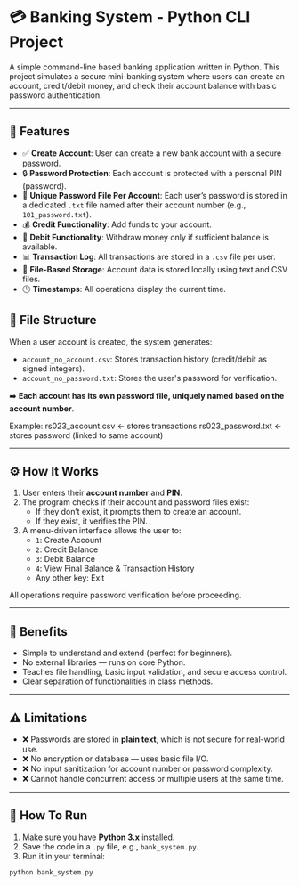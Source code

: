 # 💳 Banking System - Python CLI Project

A simple command-line based banking application written in Python. This project simulates a secure mini-banking system where users can create an account, credit/debit money, and check their account balance with basic password authentication.

---

## 📌 Features

- ✅ **Create Account**: User can create a new bank account with a secure password.
- 🔒 **Password Protection**: Each account is protected with a personal PIN (password).
- 🧾 **Unique Password File Per Account**: Each user’s password is stored in a dedicated `.txt` file named after their account number (e.g., `101_password.txt`).
- 💰 **Credit Functionality**: Add funds to your account.
- 💸 **Debit Functionality**: Withdraw money only if sufficient balance is available.
- 📊 **Transaction Log**: All transactions are stored in a `.csv` file per user.
- 📁 **File-Based Storage**: Account data is stored locally using text and CSV files.
- 🕒 **Timestamps**: All operations display the current time.

## 🧱 File Structure

When a user account is created, the system generates:

- `account_no_account.csv`: Stores transaction history (credit/debit as signed integers).
- `account_no_password.txt`: Stores the user's password for verification.

➡️ **Each account has its own password file, uniquely named based on the account number**.

Example:
rs023_account.csv ← stores transactions
rs023_password.txt ← stores password (linked to same account)

---

## ⚙️ How It Works

1. User enters their **account number** and **PIN**.
2. The program checks if their account and password files exist:
   - If they don’t exist, it prompts them to create an account.
   - If they exist, it verifies the PIN.
3. A menu-driven interface allows the user to:
   - `1`: Create Account
   - `2`: Credit Balance
   - `3`: Debit Balance
   - `4`: View Final Balance & Transaction History
   - Any other key: Exit

All operations require password verification before proceeding.

---

## 🧠 Benefits

- Simple to understand and extend (perfect for beginners).
- No external libraries — runs on core Python.
- Teaches file handling, basic input validation, and secure access control.
- Clear separation of functionalities in class methods.

---

## ⚠️ Limitations

- ❌ Passwords are stored in **plain text**, which is not secure for real-world use.
- ❌ No encryption or database — uses basic file I/O.
- ❌ No input sanitization for account number or password complexity.
- ❌ Cannot handle concurrent access or multiple users at the same time.

---

## 🚀 How To Run

1. Make sure you have **Python 3.x** installed.
2. Save the code in a `.py` file, e.g., `bank_system.py`.
3. Run it in your terminal:

```bash
python bank_system.py
